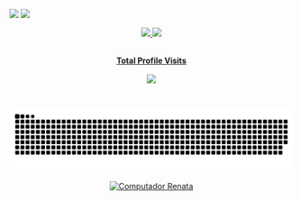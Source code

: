 
<p align="center">

  <a href="https://instagram.com/renatafilgueiira" target="_blank"><img src="https://img.shields.io/badge/-Instagram-%23E4405F?style=for-the-badge&logo=instagram&logoColor=white" target="_blank"></a>
    <a href = "mailto:renatalorrayne29@gmail.com"><img src="https://img.shields.io/badge/-Gmail-%23333?style=for-the-badge&logo=gmail&logoColor=red" target="_blank"></a> 
</p>
</div>

<div align="center">
  <a href="https://github.com/renatafilgueira">
  <img height="180em" src="https://github-readme-stats.vercel.app/api?username=renatafilgueira&show_icons=true&theme=algolia&include_all_commits=true&count_private=true"/>
  <img height="180em" src="https://github-readme-stats.vercel.app/api/top-langs/?username=renatafilgueira&layout=compact&langs_count=7&theme=algolia"/>

<div align="center">
<br><p align="centre"><b>Total Profile Visits</b></p>  
<p align="center"><img align="center" src="https://profile-counter.glitch.me/{renatafilgueira}/count.svg" /></p> 
<br>
</div>

    
<div align="center">
 
![Snake animation](https://github.com/vynijales/vynijales/blob/output/github-contribution-grid-snake.svg)

</div>
<img src="https://raw.githubusercontent.com/MicaelliMedeiros/micaellimedeiros/master/image/computer-illustration.png" min-width="400px" max-width="400px" width="400px" align="center" alt="Computador Renata">
<div>
